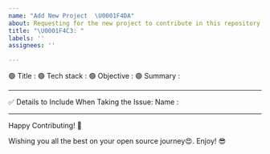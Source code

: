 ```yaml
---
name: "Add New Project  \U0001F4DA"
about: Requesting for the new project to contribute in this repository.
title: "\U0001F4C3: "
labels: ''
assignees: ''

---
```


🟢 Title :
🟢 Tech stack :
🟢 Objective :
🟢 Summary :


***********************************************************************

✅ Details to Include When Taking the Issue:
Name :

***********************************************************************

Happy Contributing! 🚀

Wishing you all the best on your open source journey😍. 
Enjoy! 😎
